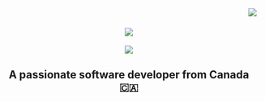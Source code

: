 <img align="right" src="https://visitor-badge.laobi.icu/badge?page_id=salesp07.salesp07" />

<h1 align="center">
    <img src="https://readme-typing-svg.herokuapp.com/?font=Righteous&size=35&center=true&vCenter=true&width=500&height=70&duration=4000&lines=Hello+World!+👋;+I'm+Fadel+ellah+ERRAMI!;" />
</h1>

<div align="center">
  <img src="https://media1.tenor.com/m/9nEdQmLxArAAAAAC/a.gif"/>
</div>
<h2 align="center">A passionate software developer from Canada 🇨🇦</h2>
